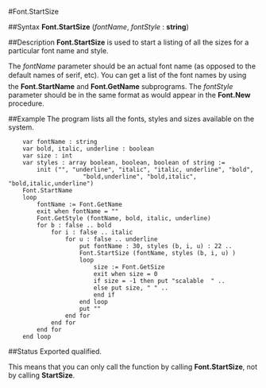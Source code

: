 
#Font.StartSize

##Syntax
**Font.StartSize** (_fontName_, _fontStyle_ : **string**)


##Description
**Font.StartSize** is used to start a listing of all the sizes for a particular font name and style. 

The _fontName_ parameter should be an actual font name (as opposed to the default names of &#147;serif&#148;, etc). You can get a list of the font names by using the **Font.StartName** and **Font.GetName** subprograms. The _fontStyle_ parameter should be in the same format as would appear in the **Font.New** procedure.


##Example
The program lists all the fonts, styles and sizes available on the system.

        var fontName : string
        var bold, italic, underline : boolean
        var size : int
        var styles : array boolean, boolean, boolean of string := 
            init ("", "underline", "italic", "italic, underline", "bold",           
                         "bold,underline", "bold,italic", "bold,italic,underline")
        Font.StartName
        loop
            fontName := Font.GetName
            exit when fontName = ""
            Font.GetStyle (fontName, bold, italic, underline)
            for b : false .. bold
                for i : false .. italic
                    for u : false .. underline
                        put fontName : 30, styles (b, i, u) : 22 ..
                        Font.StartSize (fontName, styles (b, i, u) )
                        loop
                            size := Font.GetSize
                            exit when size = 0
                            if size = -1 then put "scalable  " ..
                            else put size, " " ..
                            end if
                        end loop 
                        put ""
                    end for
                end for
            end for
        end loop
##Status
Exported qualified.

This means that you can only call the function by calling **Font.StartSize**, not by calling **StartSize**.

